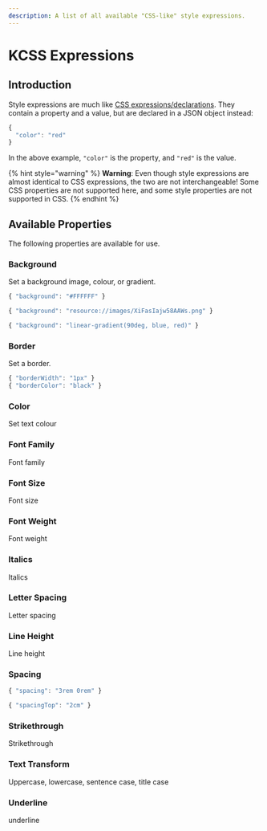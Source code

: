 ```yaml
---
description: A list of all available "CSS-like" style expressions.
---
```


# KCSS Expressions

## Introduction

Style expressions are much like [CSS expressions/declarations](https://developer.mozilla.org/en-US/docs/Web/CSS/Syntax#CSS_declarations). They contain a property and a value, but are declared in a JSON object instead:

```javascript
{
  "color": "red"
}
```

In the above example, `"color"` is the property, and `"red"` is the value.

{% hint style="warning" %}
**Warning**: Even though style expressions are almost identical to CSS expressions, the two are not interchangeable! Some CSS properties are not supported here, and some style properties are not supported in CSS.
{% endhint %}

## Available Properties

The following properties are available for use.

### Background

Set a background image, colour, or gradient.

```javascript
{ "background": "#FFFFFF" }
```

```javascript
{ "background": "resource://images/XiFasIajw58AAWs.png" }
```

```javascript
{ "background": "linear-gradient(90deg, blue, red)" }
```

### Border

Set a border.

```javascript
{ "borderWidth": "1px" }
{ "borderColor": "black" }
```

### Color

Set text colour

### Font Family

Font family

### Font Size

Font size

### Font Weight

Font weight

### Italics

Italics

### Letter Spacing

Letter spacing

### Line Height

Line height

### Spacing

```javascript
{ "spacing": "3rem 0rem" }
```

```javascript
{ "spacingTop": "2cm" }
```

### Strikethrough

Strikethrough

### Text Transform

Uppercase, lowercase, sentence case, title case

### Underline

underline

